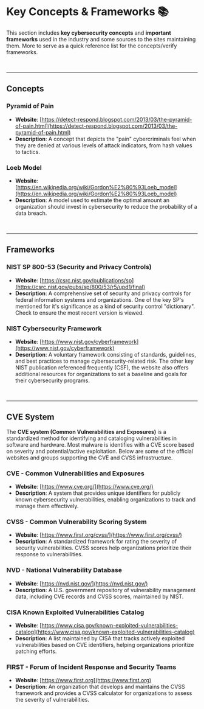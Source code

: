 # Key Concepts & Frameworks 📚

This section includes **key cybersecurity concepts** and **important frameworks** used in the industry and some sources to the sites maintaining them. More to serve as a quick reference list for the concepts/verify frameworks.

<br>

---

## Concepts 

### Pyramid of Pain  
- **Website**: [https://detect-respond.blogspot.com/2013/03/the-pyramid-of-pain.html](https://detect-respond.blogspot.com/2013/03/the-pyramid-of-pain.html)  
- **Description**: A concept that depicts the "pain" cybercriminals feel when they are denied at various levels of attack indicators, from hash values to tactics.

### Loeb Model  
- **Website**: [https://en.wikipedia.org/wiki/Gordon%E2%80%93Loeb_model](https://en.wikipedia.org/wiki/Gordon%E2%80%93Loeb_model)  
- **Description**: A model used to estimate the optimal amount an organization should invest in cybersecurity to reduce the probability of a data breach.

<br>

---

## Frameworks 

### NIST SP 800-53 (Security and Privacy Controls)  
- **Website**: [https://csrc.nist.gov/publications/sp](https://csrc.nist.gov/pubs/sp/800/53/r5/upd1/final) 
- **Description**: A comprehensive set of security and privacy controls for federal information systems and organizations. One of the key SP's mentioned for it's significance as a kind of security control "dictionary". Check to ensure the most recent version is viewed.

### NIST Cybersecurity Framework  
- **Website**: [https://www.nist.gov/cyberframework](https://www.nist.gov/cyberframework)  
- **Description**: A voluntary framework consisting of standards, guidelines, and best practices to manage cybersecurity-related risk. The other key NIST publication referenced frequently (CSF), the website also offers additional resources for organizations to set a baseline and goals for their cybersecurity programs.

<br>

---

## CVE System 

The **CVE system (Common Vulnerabilities and Exposures)** is a standardized method for identifying and cataloging vulnerabilities in software and hardware. Most malware is identifies with a CVE score based on severity and potential/active exploitation. Below are some of the official websites and groups supporting the CVE and CVSS infrastructure.

### CVE - Common Vulnerabilities and Exposures  
- **Website**: [https://www.cve.org/](https://www.cve.org/)  
- **Description**: A system that provides unique identifiers for publicly known cybersecurity vulnerabilities, enabling organizations to track and manage them effectively.

### CVSS - Common Vulnerability Scoring System  
- **Website**: [https://www.first.org/cvss/](https://www.first.org/cvss/)  
- **Description**: A standardized framework for rating the severity of security vulnerabilities. CVSS scores help organizations prioritize their response to vulnerabilities.

### NVD - National Vulnerability Database  
- **Website**: [https://nvd.nist.gov/](https://nvd.nist.gov/)  
- **Description**: A U.S. government repository of vulnerability management data, including CVE records and CVSS scores, maintained by NIST.

### CISA Known Exploited Vulnerabilities Catalog  
- **Website**: [https://www.cisa.gov/known-exploited-vulnerabilities-catalog](https://www.cisa.gov/known-exploited-vulnerabilities-catalog)  
- **Description**: A list maintained by CISA that tracks actively exploited vulnerabilities based on CVE identifiers, helping organizations prioritize patching efforts.

### FIRST - Forum of Incident Response and Security Teams  
- **Website**: [https://www.first.org](https://www.first.org)  
- **Description**: An organization that develops and maintains the CVSS framework and provides a CVSS calculator for organizations to assess the severity of vulnerabilities.
